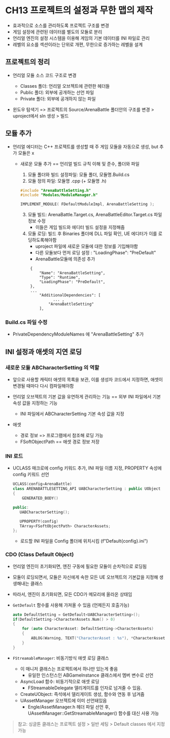 # **CH13 프로젝트의 설정과 무한 맵의 제작**

- 효과적으로 소스를 관리하도록 프로젝트 구조를 변경
- 게임 설정에 관련된 데이터를 별도의 모듈로 분리
- 언리얼 엔진의 설정 시스템을 이용해 게임의 기본 데이터를 INI  파일로 관리
- 레벨의 요소를 섹션이라는 단위로 개편, 무한으로 증가하는 레벨을 설계

## 프로젝트의 정리

- 언리얼 모듈 소스 코드 구조로 변경
    - Classes 폴더: 언리얼 오브젝트에 관련한 헤더들
    - Public 폴더: 외부에 공개하는 선언 파일
    - Private 폴더: 외부에 공개하지 않는 파일


- 윈도우 탐색기 => 프로젝트의 Source/ArenaBattle 폴더안의 구조를 변경 > uproject에서 sln 생성 > 빌드

## 모듈 추가

- 언리얼 에디터는 C++ 프로젝트를 생성할 때 주 게임 모듈을 자동으로 생성, but 추가 모듈은 x

  - 새로운 모듈 추가 == 언리얼 빌드 규칙 이해 및 준수, 폴더와 파일
    1. 모듈 폴더와 빌드 설정파일: 모듈 폴더, 모듈명.Build.cs
    2. 모듈 정의 파일: 모듈명 .cpp (+ 모듈명 .h)
      ```cpp 
      #include "ArenaBattleSetting.h"
      #include "Modules/ModuleManager.h"
  
      IMPLEMENT_MODULE( FDefaultModuleImpl, ArenaBattleSetting );
      ```

    3. 모듈 빌드: ArenaBattle.Target.cs, ArenaBattleEditor.Target.cs 파일 정보 수정
       - 이들은 게임 빌드와 에디터 빌드 설정을 지정해줌
    4. 모듈 로딩: 빌드 후 Binaries 폴더에 DLL 파일 확인, UE 에디터가 이를 로딩하도록해야함
       - uproject 파일에 새로운 모듈에 대한 정보를 기입해야함
       - 다른 모듈보다 먼저 로딩 설정 : "LoadingPhase": "PreDefault"
       - ArenaBattle모듈에 의존성 추가
       ```
  		{
			"Name": "ArenaBattleSetting",
			"Type": "Runtime",
			"LoadingPhase": "PreDefault",
		},
        ...
            "AdditionalDependencies": [
                  ... ,
                "ArenaBattleSetting"
            ],
       ```
  
### Build.cs 파일 수정

- PrivateDependencyModuleNames 에 "ArenaBattleSetting" 추가

## INI 설정과 애셋의 지연 로딩

### 새로운 모듈 ABCharacterSetting 의 역할
 
- 앞으로 사용할 캐릭터 애셋의 목록을 보관, 이를 생성자 코드에서 지정하면, 애셋이 변경될 때마다 다시 컴파일해야함

- 언리얼 오브젝트의 기본 값을 유연하게 관리하는 기능 == 외부 INI 파일에서 기본 속성 값을 지정하는 기능
  - INI 파일에서 ABCharacterSetting 기본 속성 값을 지정

- 애셋
  - 경로 정보 => 프로그램에서 참조해 로딩 가능
  - FSoftObjectPath == 애셋 경로 정보 저장
  
### INI 로드

- UCLASS 매크로에 config 키워드 추가, INI 파일 이름 지정, PROPERTY 속성에 config 키워드 선언
  ```cpp
  UCLASS(config=ArenaBattle)
  class ARENABATTLESETTING_API UABCharacterSetting : public UObject
  {
      GENERATED_BODY()
  
  public:
     UABCharacterSetting();
  
  	 UPROPERTY(config)
  	 TArray<FSoftObjectPath> CharacterAssets;
  };

  ```
  - 로드할 INI 파일을 Config 폴더에 위치시킴 (f"Default{config}.ini")

### CDO (Class Default Object)

- 언리얼 엔진이 초기화되면, 엔진 구동에 필요한 모듈이 순차적으로 로딩됨
- 모듈이 로딩되면서, 모듈은 자신에게 속한 모든 UE 오브젝트의 기본값을 지정해 생생해내는 클래스
- 따라서, 엔진이 초기화되면, 모든 CDO가 메모리에 올라온 상태임
- ``GetDefault`` 함수를 사용해 가져올 수 있음 (언제든지 호출가능)
    ```cpp
  	auto DefaultSetting = GetDefault<UABCharacterSetting>();
	if(DefaultSetting->CharacterAssets.Num() > 0)
	{
		for (auto CharacterAsset: DefaultSetting->CharacterAssets)
		{
			ABLOG(Warning, TEXT("CharacterAsset : %s"), *CharacterAsset.ToString());
		}
    }
    ```
  
- ``FStreamableManager``: 비동기방식 애셋 로딩 클래스
    - 이 매니저 클래스는 프로젝트에서 하나만 있는게 좋음
      - 유일한 인스턴스인 ABGameInstance 클래스에서 멤버 변수로 선언
    - AsyncLoad 함수: 비동기적으로 애셋 로딩
        - FStreamableDelegate 델리게이트를 인자로 넘겨줄 수 있음.
    - CreateUObject: 즉석에서 델리게이트 생성, 함수와 연동 후 넘겨줌
    - UAssetManager 오브젝트에 이미 선언돼있음
      - Engle/AssetManager.h 헤더 파일 선언 후, UAssetManager::GetStreamableManager() 함수를 대신 사용 가능
  


> 참고: 싱글톤 클래스는 프로젝트 설정 > 일반 세팅 > Default classes 에서 지정 가능